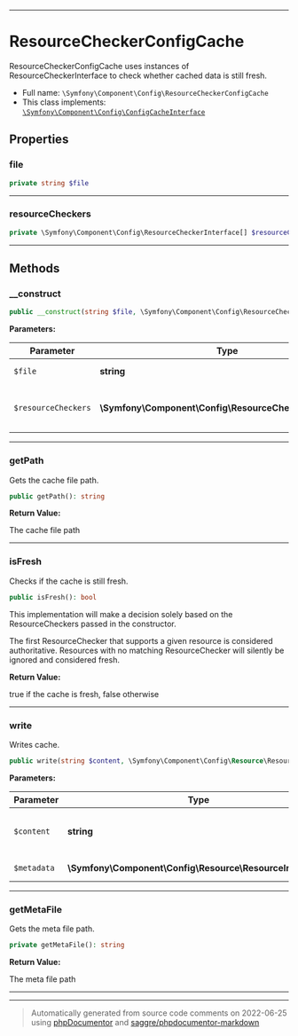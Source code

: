 ***

# ResourceCheckerConfigCache

ResourceCheckerConfigCache uses instances of ResourceCheckerInterface
to check whether cached data is still fresh.



* Full name: `\Symfony\Component\Config\ResourceCheckerConfigCache`
* This class implements:
[`\Symfony\Component\Config\ConfigCacheInterface`](./ConfigCacheInterface.md)



## Properties


### file



```php
private string $file
```






***

### resourceCheckers



```php
private \Symfony\Component\Config\ResourceCheckerInterface[] $resourceCheckers
```






***

## Methods


### __construct



```php
public __construct(string $file, \Symfony\Component\Config\ResourceCheckerInterface[] $resourceCheckers = array()): mixed
```








**Parameters:**

| Parameter | Type | Description |
|-----------|------|-------------|
| `$file` | **string** | The absolute cache path |
| `$resourceCheckers` | **\Symfony\Component\Config\ResourceCheckerInterface[]** | The ResourceCheckers to use for the freshness check |




***

### getPath

Gets the cache file path.

```php
public getPath(): string
```









**Return Value:**

The cache file path



***

### isFresh

Checks if the cache is still fresh.

```php
public isFresh(): bool
```

This implementation will make a decision solely based on the ResourceCheckers
passed in the constructor.

The first ResourceChecker that supports a given resource is considered authoritative.
Resources with no matching ResourceChecker will silently be ignored and considered fresh.







**Return Value:**

true if the cache is fresh, false otherwise



***

### write

Writes cache.

```php
public write(string $content, \Symfony\Component\Config\Resource\ResourceInterface[] $metadata = null): mixed
```








**Parameters:**

| Parameter | Type | Description |
|-----------|------|-------------|
| `$content` | **string** | The content to write in the cache |
| `$metadata` | **\Symfony\Component\Config\Resource\ResourceInterface[]** | An array of metadata |




***

### getMetaFile

Gets the meta file path.

```php
private getMetaFile(): string
```









**Return Value:**

The meta file path



***


***
> Automatically generated from source code comments on 2022-06-25 using [phpDocumentor](http://www.phpdoc.org/) and [saggre/phpdocumentor-markdown](https://github.com/Saggre/phpDocumentor-markdown)
